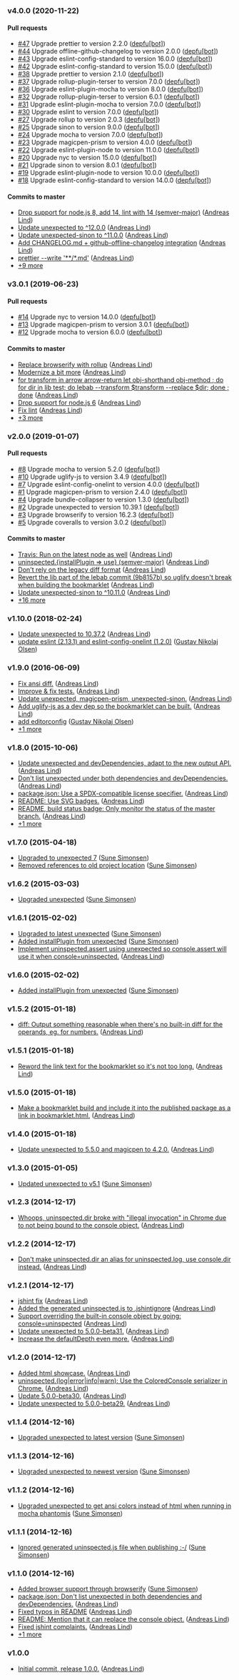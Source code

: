 ### v4.0.0 (2020-11-22)

#### Pull requests

- [#47](https://github.com/papandreou/uninspected/pull/47) Upgrade prettier to version 2.2.0 ([depfu[bot]](mailto:23717796+depfu[bot]@users.noreply.github.com))
- [#44](https://github.com/papandreou/uninspected/pull/44) Upgrade offline-github-changelog to version 2.0.0 ([depfu[bot]](mailto:23717796+depfu[bot]@users.noreply.github.com))
- [#43](https://github.com/papandreou/uninspected/pull/43) Upgrade eslint-config-standard to version 16.0.0 ([depfu[bot]](mailto:23717796+depfu[bot]@users.noreply.github.com))
- [#42](https://github.com/papandreou/uninspected/pull/42) Upgrade eslint-config-standard to version 15.0.0 ([depfu[bot]](mailto:23717796+depfu[bot]@users.noreply.github.com))
- [#38](https://github.com/papandreou/uninspected/pull/38) Upgrade prettier to version 2.1.0 ([depfu[bot]](mailto:23717796+depfu[bot]@users.noreply.github.com))
- [#37](https://github.com/papandreou/uninspected/pull/37) Upgrade rollup-plugin-terser to version 7.0.0 ([depfu[bot]](mailto:23717796+depfu[bot]@users.noreply.github.com))
- [#36](https://github.com/papandreou/uninspected/pull/36) Upgrade eslint-plugin-mocha to version 8.0.0 ([depfu[bot]](mailto:23717796+depfu[bot]@users.noreply.github.com))
- [#32](https://github.com/papandreou/uninspected/pull/32) Upgrade rollup-plugin-terser to version 6.0.1 ([depfu[bot]](mailto:23717796+depfu[bot]@users.noreply.github.com))
- [#31](https://github.com/papandreou/uninspected/pull/31) Upgrade eslint-plugin-mocha to version 7.0.0 ([depfu[bot]](mailto:23717796+depfu[bot]@users.noreply.github.com))
- [#30](https://github.com/papandreou/uninspected/pull/30) Upgrade eslint to version 7.0.0 ([depfu[bot]](mailto:23717796+depfu[bot]@users.noreply.github.com))
- [#27](https://github.com/papandreou/uninspected/pull/27) Upgrade rollup to version 2.0.3 ([depfu[bot]](mailto:23717796+depfu[bot]@users.noreply.github.com))
- [#25](https://github.com/papandreou/uninspected/pull/25) Upgrade sinon to version 9.0.0 ([depfu[bot]](mailto:23717796+depfu[bot]@users.noreply.github.com))
- [#24](https://github.com/papandreou/uninspected/pull/24) Upgrade mocha to version 7.0.0 ([depfu[bot]](mailto:23717796+depfu[bot]@users.noreply.github.com))
- [#23](https://github.com/papandreou/uninspected/pull/23) Upgrade magicpen-prism to version 4.0.0 ([depfu[bot]](mailto:23717796+depfu[bot]@users.noreply.github.com))
- [#22](https://github.com/papandreou/uninspected/pull/22) Upgrade eslint-plugin-node to version 11.0.0 ([depfu[bot]](mailto:23717796+depfu[bot]@users.noreply.github.com))
- [#20](https://github.com/papandreou/uninspected/pull/20) Upgrade nyc to version 15.0.0 ([depfu[bot]](mailto:23717796+depfu[bot]@users.noreply.github.com))
- [#21](https://github.com/papandreou/uninspected/pull/21) Upgrade sinon to version 8.0.1 ([depfu[bot]](mailto:23717796+depfu[bot]@users.noreply.github.com))
- [#19](https://github.com/papandreou/uninspected/pull/19) Upgrade eslint-plugin-node to version 10.0.0 ([depfu[bot]](mailto:23717796+depfu[bot]@users.noreply.github.com))
- [#18](https://github.com/papandreou/uninspected/pull/18) Upgrade eslint-config-standard to version 14.0.0 ([depfu[bot]](mailto:23717796+depfu[bot]@users.noreply.github.com))

#### Commits to master

- [Drop support for node.js 8, add 14, lint with 14 \(semver-major\)](https://github.com/papandreou/uninspected/commit/1594a832565825b785e244488f74e874effe7ef6) ([Andreas Lind](mailto:andreaslindpetersen@gmail.com))
- [Update unexpected to ^12.0.0](https://github.com/papandreou/uninspected/commit/a7a297921f2846eefbef93bd39c0af77404a8cde) ([Andreas Lind](mailto:andreaslindpetersen@gmail.com))
- [Update unexpected-sinon to ^11.0.0](https://github.com/papandreou/uninspected/commit/b41676ce623397a011cde10ecd54ab8c7afb48ae) ([Andreas Lind](mailto:andreaslindpetersen@gmail.com))
- [Add CHANGELOG.md + github-offline-changelog integration](https://github.com/papandreou/uninspected/commit/554b21bc59dce302ed65bbece7c191c0af55b2a6) ([Andreas Lind](mailto:andreas.lind@peakon.com))
- [prettier --write '\*\*\/\*.md'](https://github.com/papandreou/uninspected/commit/f39abefc658d66b4ba2a431909f62f2b88a47784) ([Andreas Lind](mailto:andreas.lind@peakon.com))
- [+9 more](https://github.com/papandreou/uninspected/compare/v3.0.1...v4.0.0)

### v3.0.1 (2019-06-23)

#### Pull requests

- [#14](https://github.com/papandreou/uninspected/pull/14) Upgrade nyc to version 14.0.0 ([depfu[bot]](mailto:depfu[bot]@users.noreply.github.com))
- [#13](https://github.com/papandreou/uninspected/pull/13) Upgrade magicpen-prism to version 3.0.1 ([depfu[bot]](mailto:depfu[bot]@users.noreply.github.com))
- [#12](https://github.com/papandreou/uninspected/pull/12) Upgrade mocha to version 6.0.0 ([depfu[bot]](mailto:depfu[bot]@users.noreply.github.com))

#### Commits to master

- [Replace browserify with rollup](https://github.com/papandreou/uninspected/commit/1faa529f90f41cc5481c096c1a939637a611aace) ([Andreas Lind](mailto:andreaslindpetersen@gmail.com))
- [Modernize a bit more](https://github.com/papandreou/uninspected/commit/baf34a6fb0b7f58c7999469b6868311c5e4726a4) ([Andreas Lind](mailto:andreaslindpetersen@gmail.com))
- [for transform in arrow arrow-return let obj-shorthand obj-method ; do for dir in lib test; do lebab --transform $transform --replace $dir; done ; done](https://github.com/papandreou/uninspected/commit/f083a24d9da5631745a2c4325246b8e8b51892e6) ([Andreas Lind](mailto:andreaslindpetersen@gmail.com))
- [Drop support for node.js 6](https://github.com/papandreou/uninspected/commit/b8a958e27f79754a8f20cdcca7f572e2ffa0d768) ([Andreas Lind](mailto:andreaslindpetersen@gmail.com))
- [Fix lint](https://github.com/papandreou/uninspected/commit/fb9a5ea9ff7ce5472be192086c146880b422b245) ([Andreas Lind](mailto:andreaslindpetersen@gmail.com))
- [+3 more](https://github.com/papandreou/uninspected/compare/v2.0.0...v3.0.1)

### v2.0.0 (2019-01-07)

#### Pull requests

- [#8](https://github.com/papandreou/uninspected/pull/8) Upgrade mocha to version 5.2.0 ([depfu[bot]](mailto:depfu[bot]@users.noreply.github.com))
- [#10](https://github.com/papandreou/uninspected/pull/10) Upgrade uglify-js to version 3.4.9 ([depfu[bot]](mailto:depfu[bot]@users.noreply.github.com))
- [#7](https://github.com/papandreou/uninspected/pull/7) Upgrade eslint-config-onelint to version 4.0.0 ([depfu[bot]](mailto:depfu[bot]@users.noreply.github.com))
- [#1](https://github.com/papandreou/uninspected/pull/1) Upgrade magicpen-prism to version 2.4.0 ([depfu[bot]](mailto:depfu[bot]@users.noreply.github.com))
- [#4](https://github.com/papandreou/uninspected/pull/4) Upgrade bundle-collapser to version 1.3.0 ([depfu[bot]](mailto:depfu[bot]@users.noreply.github.com))
- [#2](https://github.com/papandreou/uninspected/pull/2) Upgrade unexpected to version 10.39.1 ([depfu[bot]](mailto:depfu[bot]@users.noreply.github.com))
- [#3](https://github.com/papandreou/uninspected/pull/3) Upgrade browserify to version 16.2.3 ([depfu[bot]](mailto:depfu[bot]@users.noreply.github.com))
- [#5](https://github.com/papandreou/uninspected/pull/5) Upgrade coveralls to version 3.0.2 ([depfu[bot]](mailto:depfu[bot]@users.noreply.github.com))

#### Commits to master

- [Travis: Run on the latest node as well](https://github.com/papandreou/uninspected/commit/91fe18358da489efb5b2dd88c6ec1deb24157d2a) ([Andreas Lind](mailto:andreaslindpetersen@gmail.com))
- [uninspected.{installPlugin =&gt; use} \(semver-major\)](https://github.com/papandreou/uninspected/commit/550d076906c4a265195f6e9a7edede8e008b90a9) ([Andreas Lind](mailto:andreaslindpetersen@gmail.com))
- [Don't rely on the legacy diff format](https://github.com/papandreou/uninspected/commit/3e5b050913017bce1ad9ca72305860a6ab79db85) ([Andreas Lind](mailto:andreaslindpetersen@gmail.com))
- [Revert the lib part of the lebab commit \(9b8157b\) so uglify doesn't break when building the bookmarklet](https://github.com/papandreou/uninspected/commit/38adf53ff2f0d8d49b92b9d063b5e2cd32232318) ([Andreas Lind](mailto:andreaslindpetersen@gmail.com))
- [Update unexpected-sinon to ^10.11.0](https://github.com/papandreou/uninspected/commit/f23db2171266d3436c2bc2cb8dfce26a4ade53af) ([Andreas Lind](mailto:andreaslindpetersen@gmail.com))
- [+16 more](https://github.com/papandreou/uninspected/compare/v1.10.0...v2.0.0)

### v1.10.0 (2018-02-24)

- [Update unexpected to 10.37.2](https://github.com/papandreou/uninspected/commit/14a037a3cdf00082e8f48bf3fafc27a495097ed3) ([Andreas Lind](mailto:andreaslindpetersen@gmail.com))
- [update eslint \(2.13.1\) and eslint-config-onelint \(1.2.0\)](https://github.com/papandreou/uninspected/commit/16883997db397e8800e43fca1e453d17cd2691c8) ([Gustav Nikolaj Olsen](mailto:gno@one.com))

### v1.9.0 (2016-06-09)

- [Fix ansi diff.](https://github.com/papandreou/uninspected/commit/fbd6920c1af4d09460b6cd71c8619cec54e9d846) ([Andreas Lind](mailto:andreas@one.com))
- [Improve & fix tests.](https://github.com/papandreou/uninspected/commit/01a2f8b2a8b4868ce0a9e11d8d8d828e6c05cd5e) ([Andreas Lind](mailto:andreas@one.com))
- [Update unexpected, magicpen-prism, unexpected-sinon.](https://github.com/papandreou/uninspected/commit/d94ea89bd3f5554b5a8d36b80f4d26c07f7bfe2f) ([Andreas Lind](mailto:andreas@one.com))
- [Add uglify-js as a dev dep so the bookmarklet can be built.](https://github.com/papandreou/uninspected/commit/70740104d77b315a85454393ad7a521834a02aa3) ([Andreas Lind](mailto:andreas@one.com))
- [add editorconfig](https://github.com/papandreou/uninspected/commit/9effaeb31488e32acef548a97e9566182e277418) ([Gustav Nikolaj Olsen](mailto:gno@one.com))
- [+1 more](https://github.com/papandreou/uninspected/compare/v1.8.0...v1.9.0)

### v1.8.0 (2015-10-06)

- [Update unexpected and devDependencies, adapt to the new output API.](https://github.com/papandreou/uninspected/commit/4085b5011dcd465a1f105f637246eb933e3165bf) ([Andreas Lind](mailto:andreas@one.com))
- [Don't list unexpected under both dependencies and devDependencies.](https://github.com/papandreou/uninspected/commit/287efd9a9e565646c9f3e7494a5c648d1b2328ac) ([Andreas Lind](mailto:andreas@one.com))
- [package.json: Use a SPDX-compatible license specifier.](https://github.com/papandreou/uninspected/commit/8e1e239152abbd68456676f9f324348e57cef579) ([Andreas Lind](mailto:andreas@one.com))
- [README: Use SVG badges.](https://github.com/papandreou/uninspected/commit/27085d83ddb59ffe7b7464a1b71df91c2a038085) ([Andreas Lind](mailto:andreas@one.com))
- [README, build status badge: Only monitor the status of the master branch.](https://github.com/papandreou/uninspected/commit/3b5c91d7c8a2bcf7d7a870c5e3ca1c80cebc4122) ([Andreas Lind](mailto:andreas@one.com))
- [+1 more](https://github.com/papandreou/uninspected/compare/v1.7.0...v1.8.0)

### v1.7.0 (2015-04-18)

- [Upgraded to unexpected 7](https://github.com/papandreou/uninspected/commit/5124517c0a50feeab18997f568e973c37a5554b1) ([Sune Simonsen](mailto:sune@we-knowhow.dk))
- [Removed references to old project location](https://github.com/papandreou/uninspected/commit/db1280ad11da8cc059990dbcfc7148f2e45a317a) ([Sune Simonsen](mailto:sune@we-knowhow.dk))

### v1.6.2 (2015-03-03)

- [Upgraded unexpected](https://github.com/papandreou/uninspected/commit/cd2eae11023af98009df01138761a1d99e9c22bd) ([Sune Simonsen](mailto:sune@we-knowhow.dk))

### v1.6.1 (2015-02-02)

- [Upgraded to latest unexpected](https://github.com/papandreou/uninspected/commit/e480ba169143a7459167ac45687a18ccc0c23563) ([Sune Simonsen](mailto:sune@we-knowhow.dk))
- [Added installPlugin from unexpected](https://github.com/papandreou/uninspected/commit/44539a3c609cd50888f2e77006d9d5c1c8401a78) ([Sune Simonsen](mailto:sune@we-knowhow.dk))
- [Implement uninspected.assert using unexpected so console.assert will use it when console=uninspected.](https://github.com/papandreou/uninspected/commit/f3f3e4d962c7c31275425636ef4a3e0405e56821) ([Andreas Lind](mailto:andreas@one.com))

### v1.6.0 (2015-02-02)

- [Added installPlugin from unexpected](https://github.com/papandreou/uninspected/commit/e8e4270cd8955f4768d550adfb208b8469e03828) ([Sune Simonsen](mailto:sune@we-knowhow.dk))

### v1.5.2 (2015-01-18)

- [diff: Output something reasonable when there's no built-in diff for the operands, eg. for numbers.](https://github.com/papandreou/uninspected/commit/5135471cdaabe85806ee96426ad4fafb96c41934) ([Andreas Lind](mailto:andreas@one.com))

### v1.5.1 (2015-01-18)

- [Reword the link text for the bookmarklet so it's not too long.](https://github.com/papandreou/uninspected/commit/2cebe840a078a227981b04943be6ac70892e2635) ([Andreas Lind](mailto:andreas@one.com))

### v1.5.0 (2015-01-18)

- [Make a bookmarklet build and include it into the published package as a link in bookmarklet.html.](https://github.com/papandreou/uninspected/commit/82b6b40e3e868d82ac926b11dbd2059a24b42bb9) ([Andreas Lind](mailto:andreas@one.com))

### v1.4.0 (2015-01-18)

- [Update unexpected to 5.5.0 and magicpen to 4.2.0.](https://github.com/papandreou/uninspected/commit/814648e6c30b2c8ab3bcedbe813823248c8e3835) ([Andreas Lind](mailto:andreas@one.com))

### v1.3.0 (2015-01-05)

- [Updated unexpected to v5.1](https://github.com/papandreou/uninspected/commit/ceef6412d9a6aed311e1b3dda7fd3b1f1ebe5101) ([Sune Simonsen](mailto:sss@one.com))

### v1.2.3 (2014-12-17)

- [Whoops, uninspected.dir broke with "illegal invocation" in Chrome due to not being bound to the console object.](https://github.com/papandreou/uninspected/commit/86aa126a54da90a313ad77f27559b1537611895c) ([Andreas Lind](mailto:andreas@one.com))

### v1.2.2 (2014-12-17)

- [Don't make uninspected.dir an alias for uninspected.log, use console.dir instead.](https://github.com/papandreou/uninspected/commit/8775c2b5d276833fd3d7edcbf94e5fd8aba71475) ([Andreas Lind](mailto:andreas@one.com))

### v1.2.1 (2014-12-17)

- [jshint fix](https://github.com/papandreou/uninspected/commit/f6b0c1857020aafd0059f26ddc32cd67ac11dbac) ([Andreas Lind](mailto:andreas@one.com))
- [Added the generated uninspected.js to .jshintignore](https://github.com/papandreou/uninspected/commit/a264fbf6c53d221ea2d244fc3f0e25dc31d2e7c2) ([Andreas Lind](mailto:andreas@one.com))
- [Support overriding the built-in console object by going: console=uninspected](https://github.com/papandreou/uninspected/commit/89ee47c8f136f39b175801f1961bab932fbb309d) ([Andreas Lind](mailto:andreas@one.com))
- [Update unexpected to 5.0.0-beta31.](https://github.com/papandreou/uninspected/commit/4b2e070cd64499e9d9060689347539ca53c26f64) ([Andreas Lind](mailto:andreas@one.com))
- [Increase the defaultDepth even more.](https://github.com/papandreou/uninspected/commit/eaf7040dbc12baba196a5f63b05b2016f51196d2) ([Andreas Lind](mailto:andreas@one.com))

### v1.2.0 (2014-12-17)

- [Added html showcase.](https://github.com/papandreou/uninspected/commit/e12b192575196d177677233f9bf9d892884cf251) ([Andreas Lind](mailto:andreas@one.com))
- [uninspected.\(log|error|info|warn\): Use the ColoredConsole serializer in Chrome.](https://github.com/papandreou/uninspected/commit/4b8cb662fc0852bc7f62cf2d395ef16128154db6) ([Andreas Lind](mailto:andreas@one.com))
- [Update 5.0.0-beta30.](https://github.com/papandreou/uninspected/commit/d4a4fe07de24ed72e62bb8594f4233cebb431f76) ([Andreas Lind](mailto:andreas@one.com))
- [Update unexpected to 5.0.0-beta29.](https://github.com/papandreou/uninspected/commit/d8db59b61d22382361d0ce6df0ca1b916d379b50) ([Andreas Lind](mailto:andreas@one.com))

### v1.1.4 (2014-12-16)

- [Upgraded unexpected to latest version](https://github.com/papandreou/uninspected/commit/9a0b7d8a2117b12b07683e20e55ed6dba9b06f84) ([Sune Simonsen](mailto:sss@one.com))

### v1.1.3 (2014-12-16)

- [Upgraded unexpected to newest version](https://github.com/papandreou/uninspected/commit/3ac05297c3589cf00afda70baef17162acd05814) ([Sune Simonsen](mailto:sss@one.com))

### v1.1.2 (2014-12-16)

- [Upgraded unexpected to get ansi colors instead of html when running in mocha phantomjs](https://github.com/papandreou/uninspected/commit/5282b6c6749c1cf34a47d3fe323fd7f1b22a3ae3) ([Sune Simonsen](mailto:sss@one.com))

### v1.1.1 (2014-12-16)

- [Ignored generated uninspected.js file when publishing :-\/](https://github.com/papandreou/uninspected/commit/96ac56e7151bc2fb0c8947f42ca90df8102795dd) ([Sune Simonsen](mailto:sss@one.com))

### v1.1.0 (2014-12-16)

- [Added browser support through browserify](https://github.com/papandreou/uninspected/commit/95a22c47583467ebe5440f9bb21bd8dfb51d2d4f) ([Sune Simonsen](mailto:sss@one.com))
- [package.json: Don't list unexpected in both dependencies and devDependencies.](https://github.com/papandreou/uninspected/commit/30cc19f14f3ce99d0655d27f096668404db407b6) ([Andreas Lind](mailto:andreas@one.com))
- [Fixed typos in README](https://github.com/papandreou/uninspected/commit/89c47e90fa456bcef453598f0a6ec15ebee54b38) ([Andreas Lind](mailto:andreas@one.com))
- [README: Mention that it can replace the console object.](https://github.com/papandreou/uninspected/commit/0b1829554cb0e2078c14ee27c3ff890b174612b7) ([Andreas Lind](mailto:andreas@one.com))
- [Fixed jshint complaints.](https://github.com/papandreou/uninspected/commit/ce0d2ffb4e52d540a2828c86a44f29c82b2a50c9) ([Andreas Lind](mailto:andreas@one.com))
- [+1 more](https://github.com/papandreou/uninspected/compare/v1.0.0...v1.1.0)

### v1.0.0
- [Initial commit, release 1.0.0.](https://github.com/papandreou/uninspected/commit/6db51e8d085835c98089c26676c711fa06685d49) ([Andreas Lind](mailto:andreas@one.com))


